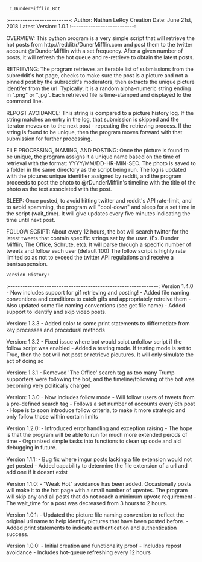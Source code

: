      r_DunderMifflin_Bot
:--------------------------:
Author: Nathan LeRoy
Creation Date: June 21st, 2018
Latest Version: 1.0.1
:--------------------------:

OVERVIEW:
This python program is a very simple script that will retrieve the hot posts from http://reddit/r/DunerMifflin.com and post them to the twitter account @rDunderMifflin with a set frequency. After a given number of posts, it will refresh the hot queue and re-retrieve to obtain the latest posts.

RETRIEVING:
The program retrieves an iterable list of submissions from the subreddit's hot page, checks to make sure the post is a picture and not a pinned post by the subreddit's moderators, then extracts the unique picture identifer from the url. Typically, it is a random alpha-numeric string ending in ".png" or ".jpg". Each retrieved file is time-stamped and displayed to the command line.

REPOST AVOIDANCE:
This string is compared to a picture history log. If the string matches an entry in the log, that submission is skipped and the iterator moves on to the next post - repeating the retrieving process. If the string is found to be unique, then the program moves forward with that submission for further processing.


FILE PROCESSING, NAMING, AND POSTING:
Once the picture is found to be unique, the program assigns it a unique name based on the time of retrieval with the format:
YYYY/MM/DD-HR-MIN-SEC. The photo is saved to a folder in the same directory as the script being run. The log is updated with the pictures unique identifier assigned by reddit, and the program proceeds to post the photo to @rDunderMifflin's timeline with the title of the photo as the text associated with the post.

SLEEP:
Once posted, to avoid hitting twitter and reddit's API rate-limit, and to avoid spamming, the program will "cool-down" and sleep for a set time in the script (wait_time). It will give updates every five minutes indicating the time until next post.

FOLLOW SCRIPT:
About every 12 hours, the bot will search twitter for the latest tweets that contain specific strings set by the user. (Ex. Dunder Mifflin, The Office, Schrute, etc). It will parse through a specific number of tweets and follow each user (default 100)
The follow script is highly rate limited so as not to exceed the twitter API regulations and receive a ban/suspension.

	Version History:
:--------------------------------------------------------------:
Version 1.4.0
	- Now includes support for gif retrieving and posting!
	- Added file naming conventions and conditions to catch gifs and appropriately retreive them
	- Also updated some file naming conventions (see get file name)
	- Added support to identify and skip video posts. 

Version: 1.3.3
	- Added color to some print statements to differnetiate from key processes and procedural
	  methods

Version: 1.3.2
	- Fixed issue where bot would scipt unfollow script if the follow script was enabled
	- Added a testing mode. If testing mode is set to True, then the bot will not post or retrieve
	  picutures. It will only simulate the act of doing so

Version: 1.3.1
	- Removed 'The Office' search tag as too many Trump supporters were following the bot,
	and the timeline/following of the bot was becoming very politically charged

Version: 1.3.0
	- Now includes follow mode
	- Will follow users of tweets from a pre-defined search tag
	- Follows a set number of accounts every 6th post
	- Hope is to soon introduce follow criteria, to make it more strategic and only follow those within certain limits

Version 1.2.0:
	- Introduced error handling and exception raising
	- The hope is that the program will be able to run for much more extended perods of time
	- Orgranized simple tasks into functions to clean up code and aid debugging in future.

Version 1.1.1:
	- Bug fix where imgur posts lacking a file extension would not get posted
    - Added capability to determine the file extension of a url and add one if it doesnt
      exist

Version 1.1.0:
	- "Weak Hot" avoidance has been added. Occasionally posts will make it to the
	   hot page with a small number of upvotes. The program will skip any and all
	   posts that do not reach a minimum upvote requirement
	-  The wait_time for a post was decreased from 3 hours to 2 hours.

Version 1.0.1:
    - Updated the picture file naming convention to reflect the original url name
	  to help identify pictures that have been posted before.
    - Added print statements to indicate authentication and authentication success.

Version 1.0.0:
	- Initial creation and functionality proof
	- Includes repost avoidance
	- Includes hot-queue refreshing every 12 hours
